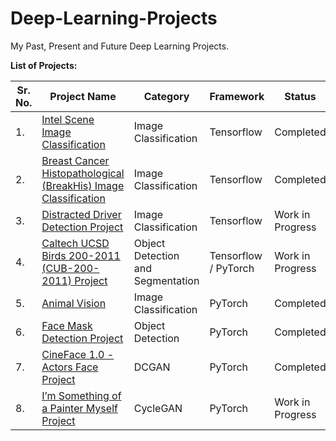 # Deep-Learning-Projects
My Past, Present and Future Deep Learning Projects.

**List of Projects:**

| Sr. No. | Project Name | Category | Framework | Status |
| ------- | ------------ | -------- | --------- | ------ |
| 1.      | [Intel Scene Image Classification](https://github.com/JohnPPinto/Deep-Learning-Projects/blob/main/01_intel_scene_classification_project.ipynb) | Image Classification | Tensorflow | Completed |
| 2.      | [Breast Cancer Histopathological (BreakHis) Image Classification](https://github.com/JohnPPinto/Deep-Learning-Projects/blob/main/02_breast_cancer_histopathological_project.ipynb) | Image Classification | Tensorflow | Completed |
| 3.      | [Distracted Driver Detection Project](https://github.com/JohnPPinto/Deep-Learning-Projects/blob/main/03_distracted_driver_detection_project.ipynb) | Image Classification | Tensorflow | Work in Progress |
| 4.      | [Caltech UCSD Birds 200-2011 (CUB-200-2011) Project](https://github.com/JohnPPinto/Deep-Learning-Projects/blob/main/04_cub_200-2011_bird_images_project.ipynb) | Object Detection and Segmentation | Tensorflow / PyTorch | Work in Progress |
| 5.      | [Animal Vision](https://github.com/JohnPPinto/animal_vision_pytorch) | Image Classification | PyTorch | Completed |
| 6.      | [Face Mask Detection Project]() | Object Detection | PyTorch | Completed |
| 7.      | [CineFace 1.0 - Actors Face Project]() | DCGAN | PyTorch | Completed |
| 8.      | [I’m Something of a Painter Myself Project]() | CycleGAN | PyTorch | Work in Progress |

